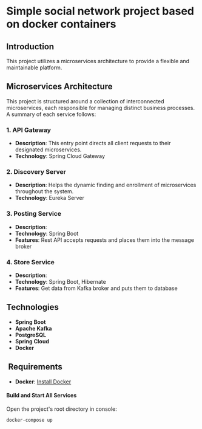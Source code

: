 # Simple social network project based on docker containers

## Introduction

This project utilizes a microservices architecture to provide a flexible and maintainable platform.

## Microservices Architecture

This project is structured around a collection of interconnected microservices, each responsible for managing distinct business processes. A summary of each service follows:

### 1. API Gateway

- **Description**:  This entry point directs all client requests to their designated microservices.
- **Technology**: Spring Cloud Gateway


### 2. Discovery Server

- **Description**: Helps the dynamic finding and enrollment of microservices throughout the system.
- **Technology**: Eureka Server

### 3. Posting Service

- **Description**: 
- **Technology**: Spring Boot
- **Features**: Rest API accepts requests and places them into the message broker

### 4. Store Service

- **Description**: 
- **Technology**: Spring Boot, Hibernate
- **Features**: Get data from Kafka broker and puts them to database


## Technologies

- **Spring Boot**
- **Apache Kafka**
- **PostgreSQL**
- **Spring Cloud**
- **Docker**


## ️ **Requirements**

- **Docker**: [Install Docker](https://docs.docker.com/get-docker/)


#### Build and Start All Services

Open the project's root directory in console:

```
docker-compose up
```